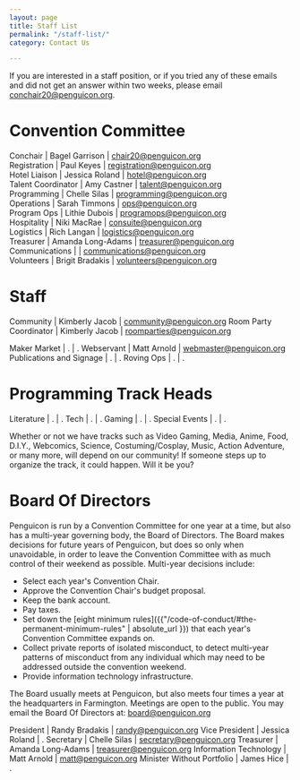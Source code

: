 ```yaml
---
layout: page
title: Staff List
permalink: "/staff-list/"
category: Contact Us

---
```

If you are interested in a staff position, or if you tried any of these emails and did not get an answer within two weeks, please email conchair20@penguicon.org.

# Convention Committee

Conchair | Bagel Garrison | chair20@penguicon.org   
Registration | Paul Keyes | registration@penguicon.org   
Hotel Liaison | Jessica Roland | hotel@penguicon.org   
Talent Coordinator | Amy Castner | talent@penguicon.org  
Programming | Chelle Silas | programming@penguicon.org   
Operations | Sarah Timmons | ops@penguicon.org   
Program Ops | Lithie Dubois | programops@penguicon.org   
Hospitality | Niki MacRae | consuite@penguicon.org  
Logistics | Rich Langan | logistics@penguicon.org  
Treasurer | Amanda Long-Adams | treasurer@penguicon.org  
Communications |  | communications@penguicon.org  
Volunteers | Brigit Bradakis | volunteers@penguicon.org

# Staff

Community | Kimberly Jacob | community@penguicon.org
Room Party Coordinator | Kimberly Jacob | roomparties@penguicon.org

Maker Market | . | .
Webservant | Matt Arnold | webmaster@penguicon.org
Publications and Signage | . | .
Roving Ops | . | .

# Programming Track Heads

Literature | . | .
Tech | . | .
Gaming | . | .
Special Events | . | .

Whether or not we have tracks such as Video Gaming, Media, Anime, Food, D.I.Y., Webcomics, Science, Costuming/Cosplay, Music, Action Adventure, or many more, will depend on our community! If someone steps up to organize the track, it could happen. Will it be you?

# Board Of Directors

Penguicon is run by a Convention Committee for one year at a time, but also has a multi-year governing body, the Board of Directors. The Board makes decisions for future years of Penguicon, but does so only when unavoidable, in order to leave the Convention Committee with as much control of their weekend as possible. Multi-year decisions include:

* Select each year's Convention Chair.
* Approve the Convention Chair's budget proposal.
* Keep the bank account.
* Pay taxes.
* Set down the \[eight minimum rules\]({{"/code-of-conduct/#the-permanent-minimum-rules" | absolute_url }}) that each year's Convention Committee expands on.
* Collect private reports of isolated misconduct, to detect multi-year patterns of misconduct from any individual which may need to be addressed outside the convention weekend.
* Provide information technology infrastructure.

The Board usually meets at Penguicon, but also meets four times a year at the headquarters in Farmington. Meetings are open to the public. You may email the Board Of Directors at: board@penguicon.org

President | Randy Bradakis | randy@penguicon.org
Vice President | Jessica Roland | .
Secretary | Chelle Silas | secretary@penguicon.org
Treasurer | Amanda Long-Adams | treasurer@penguicon.org
Information Technology | Matt Arnold | matt@penguicon.org
Minister Without Portfolio | James Hice | .